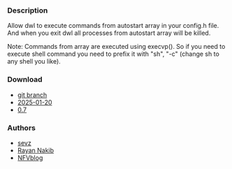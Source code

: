 ### Description
Allow dwl to execute commands from autostart array in your config.h file. And when you exit dwl all processes from autostart array will be killed.

Note: Commands from array are executed using execvp(). So if you need to execute shell command you need to prefix it with "sh", "-c" (change sh to any shell you like).

### Download
- [git branch](https://codeberg.org/sevz/dwl/src/branch/autostart)
- [2025-01-20](https://codeberg.org/dwl/dwl-patches/raw/branch/main/patches/autostart/autostart.patch)
- [0.7](https://codeberg.org/dwl/dwl-patches/raw/branch/main/patches/autostart/autostart-0.7.patch)

### Authors
- [sevz](https://codeberg.org/sevz)
- [Rayan Nakib](https://nakibrayan2.pages.dev/)
- [NFVblog](https://github.com/nf02)
